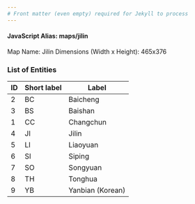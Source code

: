 ```yaml
---
# Front matter (even empty) required for Jekyll to process
---
```


#### JavaScript Alias: maps/jilin

Map Name: Jilin
Dimensions (Width x Height): 465x376





### List of Entities

ID | Short label | Label
---|---|---|
2|BC|Baicheng
3|BS|Baishan
1|CC|Changchun
4|JI|Jilin
5|LI|Liaoyuan
6|SI|Siping
7|SO|Songyuan
8|TH|Tonghua
9|YB|Yanbian (Korean)

